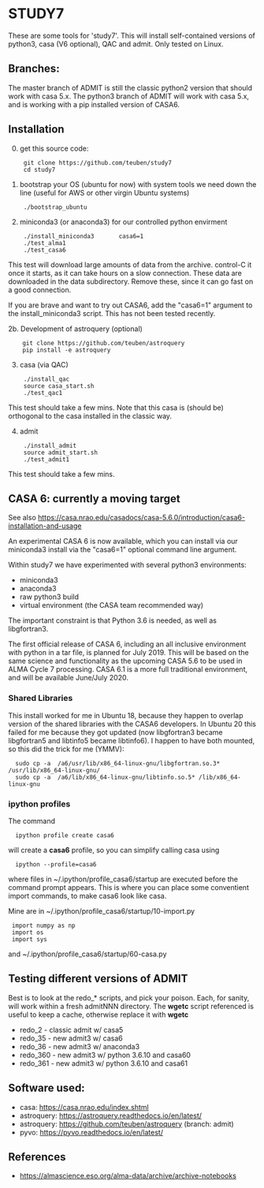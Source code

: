 # STUDY7

These are some tools for 'study7'. This will install self-contained versions of python3, casa (V6 optional),
QAC and admit. Only tested on Linux.

## Branches:

The master branch of ADMIT is still the classic python2 version that should work with casa 5.x.
The python3 branch of ADMIT will work with casa 5.x, and is working with a pip installed version of CASA6.

## Installation

0. get this source code:

        git clone https://github.com/teuben/study7
        cd study7
         
1. bootstrap your OS (ubuntu for now) with system tools we need down
   the line (useful for AWS or other virgin Ubuntu systems)

        ./bootstrap_ubuntu

2. miniconda3 (or anaconda3) for our controlled python envirment

        ./install_miniconda3       casa6=1
        ./test_alma1
        ./test_casa6

This test will download large amounts of data from the archive. control-C it once it starts, as it can take
hours on a slow connection. These data are downloaded in the data subdirectory. Remove these, since it can
go fast on a good connection.

If you are brave and want to try out CASA6, add the "casa6=1" argument to the install_miniconda3 script.
This has not been tested recently.

2b. Development of astroquery (optional)

        git clone https://github.com/teuben/astroquery
        pip install -e astroquery

3. casa (via QAC)

        ./install_qac
        source casa_start.sh
        ./test_qac1

This test should take a few mins.  Note that this casa is (should be) orthogonal to the casa installed in the classic way.

4. admit

        ./install_admit
        source admit_start.sh
        ./test_admit1

This test should take a few mins.

## CASA 6: currently a moving target

See also https://casa.nrao.edu/casadocs/casa-5.6.0/introduction/casa6-installation-and-usage


An experimental CASA 6 is now available, which you can install via our
miniconda3 install via the "casa6=1" optional command line argument.

Within study7 we have experimented with several python3 environments:

* miniconda3
* anaconda3
* raw python3 build
* virtual environment (the CASA team recommended way)

The important constraint is that Python 3.6 is needed, as well
as libgfortran3.

The first official release of CASA 6, including an all inclusive
environment with python in a tar file, is planned for July 2019. This
will be based on the same science and functionality as the upcoming
CASA 5.6 to be used in ALMA Cycle 7 processing.  CASA 6.1 is a more
full traditional environment, and will be available June/July 2020.

### Shared Libraries

This install worked for me in Ubuntu 18, because they happen to overlap version
of the shared libraries with the CASA6 developers.   In Ubuntu 20 this failed for
me because they got updated (now libgfortran3 became libgfortran5 and libtinfo5 became
libtinfo6). I happen to have both mounted, so this did the trick for me (YMMV):

      sudo cp -a  /a6/usr/lib/x86_64-linux-gnu/libgfortran.so.3* /usr/lib/x86_64-linux-gnu/
      sudo cp -a  /a6/lib/x86_64-linux-gnu/libtinfo.so.5* /lib/x86_64-linux-gnu

### ipython profiles

The command

      ipython profile create casa6

will create a **casa6** profile, so you can simplify calling casa using

      ipython --profile=casa6

where files in ~/.ipython/profile_casa6/startup are executed before
the command prompt appears. This is where you can place some conventient
import commands, to make casa6 look like casa.

Mine are in ~/.ipython/profile_casa6/startup/10-import.py

     import numpy as np
     import os
     import sys

and ~/.ipython/profile_casa6/startup/60-casa.py

## Testing different versions of ADMIT

Best is to look at the redo_\* scripts, and pick your poison. Each, for sanity, will work within a fresh admitNNN directory.
The **wgetc** script referenced is useful to keep a cache, otherwise replace it with **wgetc**


* redo_2 - classic admit w/ casa5
* redo_35 - new admit3 w/ casa6
* redo_36 - new admit3 w/ anaconda3
* redo_360 - new admit3 w/ python 3.6.10 and casa60
* redo_361 - new admit3 w/ python 3.6.10 and casa61


## Software used:

* casa: https://casa.nrao.edu/index.shtml
* astroquery: https://astroquery.readthedocs.io/en/latest/
* astroquery: https://github.com/teuben/astroquery   (branch: admit)
* pyvo:  https://pyvo.readthedocs.io/en/latest/

## References

* https://almascience.eso.org/alma-data/archive/archive-notebooks
